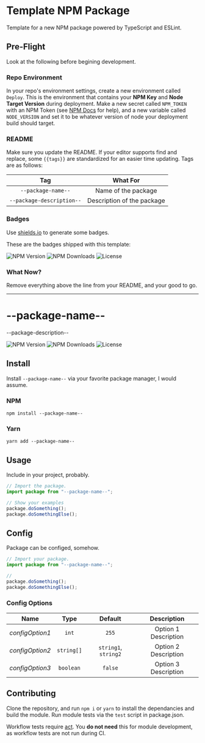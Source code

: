# Template NPM Package

Template for a new NPM package powered by TypeScript and ESLint.

## Pre-Flight

Look at the following before begining development.

### Repo Environment

In your repo's environment settings, create a new environment called `Deploy`. This is the environment that contains your **NPM Key** and **Node Target Version** during deployment. Make a new secret called `NPM_TOKEN` with an NPM Token (see [NPM Docs](https://docs.npmjs.com/creating-and-viewing-access-tokens) for help), and a new variable called `NODE_VERSION` and set it to be whatever version of node your deployment build should target.

### README

Make sure you update the README. If your editor supports find and replace, some `{{tags}}` are standardized for an easier time updating. Tags are as follows:

|            Tag            |          What For          |
| :-----------------------: | :------------------------: |
|    `--package-name--`     |    Name of the package     |
| `--package-description--` | Description of the package |

### Badges

Use [shields.io](https://shields.io) to generate some badges.

These are the badges shipped with this template:

![NPM Version](https://img.shields.io/badge/null-%3Cpackage%20version%20here%3E-null?style=flat-square&label=NPM%20Version&labelColor=cc3838&color=f0f0f0)
![NPM Downloads](https://img.shields.io/badge/null-%3C18%20month%20package%20downloads%3E-null?style=flat-square&label=NPM%20Downloads&labelColor=cc3838&color=f0f0f0)
![License](https://img.shields.io/badge/null-%3Cpackage%20licence%3E-null?style=flat-square&label=Licence&color=f0f0f0)

### What Now?

Remove everything above the line from your README, and your good to go.

---

# --package-name--

--package-description--

![NPM Version](https://img.shields.io/npm/v/--package-name--?style=flat-square&label=NPM%20Version&labelColor=cc3838&color=f0f0f0)
![NPM Downloads](https://img.shields.io/npm/d18m/--package-name--?style=flat-square&label=NPM%20Downloads&labelColor=cc3838&color=f0f0f0)
![License](https://img.shields.io/github/license/gavinhsmith/--package-name--?style=flat-square&label=Licence&color=f0f0f0)

## Install

Install `--package-name--` via your favorite package manager, I would assume.

### NPM

```shell
npm install --package-name--
```

### Yarn

```shell
yarn add --package-name--
```

## Usage

Include in your project, probably.

```ts
// Import the package.
import package from "--package-name--";

// Show your examples
package.doSomething();
package.doSomethingElse();
```

## Config

Package can be configed, somehow.

```ts
// Import your package.
import package from "--package-name--";

//
package.doSomething();
package.doSomethingElse();
```

### Config Options

|      Name       |    Type    |       Default        |     Description      |
| :-------------: | :--------: | :------------------: | :------------------: |
| _configOption1_ |   `int`    |        `255`         | Option 1 Description |
| _configOption2_ | `string[]` | `string1`, `string2` | Option 2 Description |
| _configOption3_ | `boolean`  |       `false`        | Option 3 Description |

## Contributing

Clone the repository, and run `npm i` or `yarn` to install the dependancies and build the module. Run module tests via the `test` script in package.json.

Workflow tests require [act](https://github.com/nektos/act). You **do not need** this for module development, as workflow tests are not run during CI.
